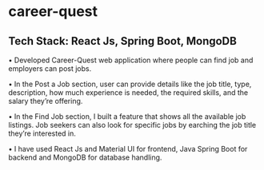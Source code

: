 ﻿# career-quest
## Tech Stack: React Js, Spring Boot, MongoDB

• Developed Career-Quest web application where people can find job and employers can post jobs.

• In the Post a Job section, user can provide details like the job title, type, description, how much experience is needed, the required skills, and the salary they’re offering.

• In the Find Job section, I built a feature that shows all the available job listings. Job seekers can also look for specific jobs by earching the job title they’re interested in.

• I have used React Js and Material UI for frontend, Java Spring Boot for backend and MongoDB for database handling.
